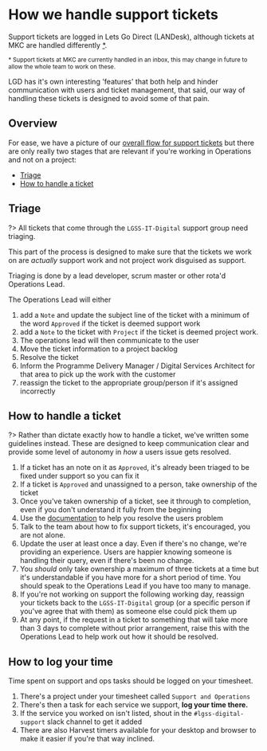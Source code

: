# How we handle support tickets
Support tickets are logged in Lets Go Direct (LANDesk), although tickets at MKC are handled differently [*](#mkc-tickets).

<small><a id="mkc-tickets">*</a> Support tickets at MKC are currently handled in an inbox, this may change in future to allow the whole team to work on these.</small>

LGD has it's own interesting 'features' that both help and hinder communication with users and ticket management, that said, our way of handling these tickets is designed to avoid some of that pain.

## Overview
For ease, we have a picture of our [overall flow for support tickets](/assets/images/support/support-flow.jpg ':ignore') but there are only really two stages that are relevant if you're working in Operations and not on a project:

* [Triage](#triage)
* [How to handle a ticket](#how-to-handle-a-ticket)

## Triage
?> All tickets that come through the `LGSS-IT-Digital` support group need triaging. 

This part of the process is designed to make sure that the tickets we work on are _actually_ support work and not project work disguised as support.

Triaging is done by a lead developer, scrum master or other rota'd Operations Lead.

The Operations Lead will either 
1. add a `Note` and update the subject line of the ticket with a minimum of the word `Approved` if the ticket is deemed support work
1. add a `Note` to the ticket with `Project` if the ticket is deemed project work. 
  1. The operations lead will then communicate to the user
  1. Move the ticket information to a project backlog
  1. Resolve the ticket
  1. Inform the Programme Delivery Manager / Digital Services Architect for that area to pick up the work with the customer
1. reassign the ticket to the appropriate group/person if it's assigned incorrectly

## How to handle a ticket

?> Rather than dictate exactly how to handle a ticket, we've written some guidelines instead. These are designed to keep communication clear and provide some level of autonomy in _how_ a users issue gets resolved.

1. If a ticket has an note on it as `Approved`, it's already been triaged to be fixed under support so you can fix it
1. If a ticket is `Approved` and unassigned to a person, take ownership of the ticket
1. Once you've taken ownership of a ticket, see it through to completion, even if you don't understand it fully from the beginning
1. Use the [documentation](support/documentation.md) to help you resolve the users problem
1. Talk to the team about how to fix support tickets, it's encouraged, you are not alone.
1. Update the user at least once a day. Even if there's no change, we're providing an experience. Users are happier knowing someone is handling their query, even if there's been no change.
1. You _should_ only take ownership a maximum of three tickets at a time but it's understandable if you have more for a short period of time. You should speak to the Operations Lead if you have too many to manage.
1. If you're not working on support the following working day, reassign your tickets back to the `LGSS-IT-Digital` group (or a specific person if you've agree that with them) as someone else could pick them up
1. At any point, if the request in a ticket to something that will take more than 3 days to complete without prior arrangement, raise this with the Operations Lead to help work out how it should be resolved.

## How to log your time

Time spent on support and ops tasks should be logged on your timesheet.

1. There's a project under your timesheet called `Support and Operations`
1. There's then a task for each service we support, **log your time there.**
1. If the service you worked on isn't listed, shout in the `#lgss-digital-support` slack channel to get it added
1. There are also Harvest timers available for your desktop and browser to make it easier if you're that way inclined.
